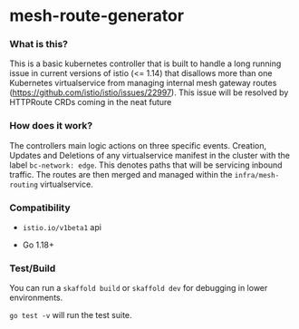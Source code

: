 # mesh-route-generator

### What is this?

This is a basic kubernetes controller that is built to handle a long running issue in current versions of istio (<= 1.14) that disallows more than one Kubernetes virtualservice from managing internal mesh gateway routes (https://github.com/istio/istio/issues/22997). This issue will be resolved by HTTPRoute CRDs coming in the neat future 

### How does it work?

The controllers main logic actions on three specific events. Creation, Updates and Deletions of any virtualservice manifest in the cluster with the label `bc-network: edge`. This denotes paths that will be servicing inbound traffic. The routes are then merged and managed within the `infra/mesh-routing` virtualservice. 

### Compatibility

- `istio.io/v1beta1` api

- Go 1.18+


### Test/Build

You can run a `skaffold build` or `skaffold dev` for debugging in lower environments.

`go test -v` will run the test suite. 
